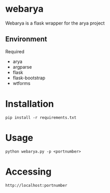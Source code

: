 # webarya

Webarya is a flask wrapper for the arya project


## Environment

Required
* arya
* argparse
* flask
* flask-bootstrap
* wtforms

# Installation

    pip install -r requirements.txt

# Usage

    python webarya.py -p <portnumber>

# Accessing

    http://localhost:portnumber